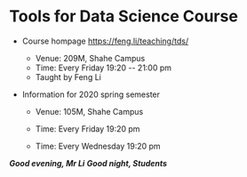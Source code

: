 # Tools for Data Science Course

- Course hompage
  https://feng.li/teaching/tds/


    - Venue: 209M, Shahe Campus
    - Time: Every Friday 19:20 -- 21:00 pm
    - Taught by Feng Li

- Information for 2020 spring semester



    - Venue: 105M, Shahe Campus

    - Time: Every Friday 19:20 pm
   
    - Time: Every Wednesday 19:20 pm

***Good evening, Mr Li***
***Good night, Students***


